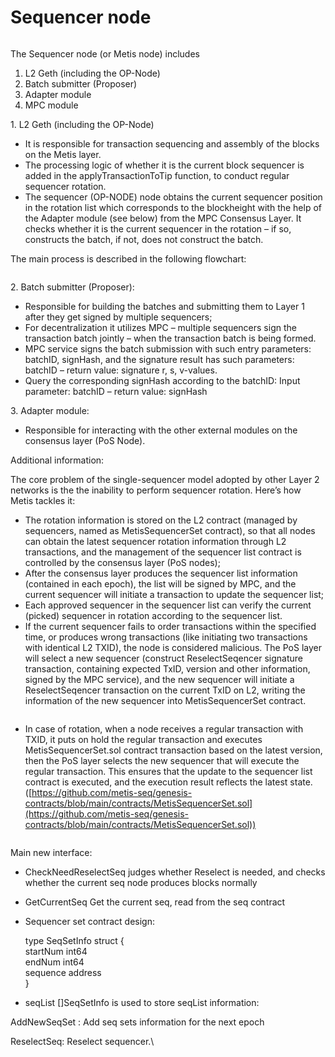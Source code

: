 # Sequencer node

<figure><img src="https://lh7-us.googleusercontent.com/Oe1xh9x7bWa3LdSdenHA7eIJUAPqaU84qzvYto0IiGu8zklRCdgjyJfwF_jNPY6a2EKielrqi50xheFrTB5JQWB_8O0YVqpF8172XXF5LpVyZaZxZm9zScfDS41FKTZlT5XBRKBNsBH5MhI6561zkA3jrUcJEBel_-tlu5IjSoOd1Y1CFyBLJz5PhCNa0g" alt=""><figcaption></figcaption></figure>

The Sequencer node (or Metis node) includes&#x20;

1. L2 Geth (including the OP-Node)
2. Batch submitter (Proposer)
3. Adapter module
4. MPC module



1\. L2 Geth (including the OP-Node)

* It is responsible for transaction sequencing and assembly of the blocks on the Metis layer.
* The processing logic of whether it is the current block sequencer is added in the applyTransactionToTip function, to conduct regular sequencer rotation.
* The sequencer (OP-NODE) node obtains the current sequencer position in the rotation list which corresponds to the blockheight with the help of the Adapter module (see below) from the MPC Consensus Layer. It checks whether it is the current sequencer in the rotation –  if so, constructs the batch, if not, does not construct the batch.

The main process is described in the following flowchart:

<figure><img src="https://lh7-us.googleusercontent.com/61XgsYnVIF-XuvcZKlvnK8xT6Zcyy2edqk9Z2qbcSu_zYRVRUIhMOJd47dSFGM5954Ub0vFbktsTbvPGKouCxo18NqdHtjIn01rVDdZfb18DEkD0dStFuhbp6i3n8E-Z_JeEu4lfMuF3meruotmysNC6Y2G3qhI7f3FcVWdsRwAToqYuXLBiqxKLe0owtg" alt=""><figcaption></figcaption></figure>

2\. Batch submitter (Proposer):

* Responsible for building the batches and submitting them to Layer 1 after they get signed by multiple sequencers;
* For decentralization it utilizes MPC – multiple sequencers sign the transaction batch jointly – when the transaction batch is being formed.
* MPC service signs the batch submission with such entry parameters: batchID, signHash, and the signature result has such parameters: batchID – return value: signature r, s, v-values.
* Query the corresponding signHash according to the batchID: Input parameter: batchID – return value: signHash

3\. Adapter module:

* Responsible for interacting with the other external modules on the consensus layer (PoS Node).

Additional information:

The core problem of the single-sequencer model adopted by other Layer 2 networks is the the inability to perform sequencer rotation. Here’s how Metis tackles it:&#x20;

* The rotation information is stored on the L2 contract (managed by sequencers, named as MetisSequencerSet contract), so that all nodes can obtain the latest sequencer rotation information through L2 transactions, and the management of the sequencer list contract is controlled by the consensus layer (PoS nodes);
* After the consensus layer produces the sequencer list information (contained in each epoch), the list will be signed by MPC, and the current sequencer will initiate a transaction to update the sequencer list;
* Each approved sequencer in the sequencer list can verify the current (picked) sequencer in rotation according to the sequencer list.
* If the current sequencer fails to order transactions within the specified time, or produces wrong transactions (like initiating two transactions with identical L2 TXID), the node is considered malicious. The PoS layer will select a new sequencer (construct ReselectSeqencer signature transaction, containing expected TxID, version and other information, signed by the MPC service), and the new sequencer will initiate a ReselectSeqencer transaction on the current TxID on L2, writing the information of the new sequencer into MetisSequencerSet contract.&#x20;

<figure><img src="https://lh7-us.googleusercontent.com/wAMClYcqsSS-QUKDY5SyKOfIuOj7xWLuFkh1v6kmE4_t63L3RnKrzgfUk7I-R1NNONqUCy8Fw16kdTZxcro1riF0k-rnZrT6Z5FkX99J7bm2xU-GmFJB40GUDyL3TDBw_lrN_6u8L9EuKr5mUKlb6Dq6gLoZlqY4RfhXWjiYAt5-Xd-Rn2ODw5ORC4Jvyw" alt=""><figcaption></figcaption></figure>

* In case of rotation, when a node receives a regular transaction with TXID, it puts on hold the regular transaction and executes MetisSequencerSet.sol contract transaction based on the latest version, then the PoS layer selects the new sequencer that will execute the regular transaction. This ensures that the update to the sequencer list contract is executed, and the execution result reflects the latest state. ([https://github.com/metis-seq/genesis-contracts/blob/main/contracts/MetisSequencerSet.sol](https://github.com/metis-seq/genesis-contracts/blob/main/contracts/MetisSequencerSet.sol))

<figure><img src="https://lh7-us.googleusercontent.com/n0JheWDSQQrMdA5Q8EFIPt8mpCSwP9-HVYgtDfvCoFc6lfCWEh2i8NNcKUCynWvN67jZNRyqrVWLZQ0ZCnNVMNH_-BY9bhpCC_7Voe6Jhy0bcvv9xPTAvj9EH1GD3i8FRo0iRq6jfoBp9idteWfsxtCSRpVvraZ37vUs-rdpYMhDMnxkBr3-Xwl_WXno7Q" alt=""><figcaption></figcaption></figure>

Main new interface:

* CheckNeedReselectSeq judges whether Reselect is needed, and checks whether the current seq node produces blocks normally
* GetCurrentSeq Get the current seq, read from the seq contract
*   Sequencer set contract design:

    type SeqSetInfo struct {\
    startNum int64\
    endNum int64\
    sequence address\
    }
* seqList \[]SeqSetInfo is used to store seqList information:

AddNewSeqSet : Add seq sets information for the next epoch

&#x20;   ReselectSeq: Reselect sequencer.\
